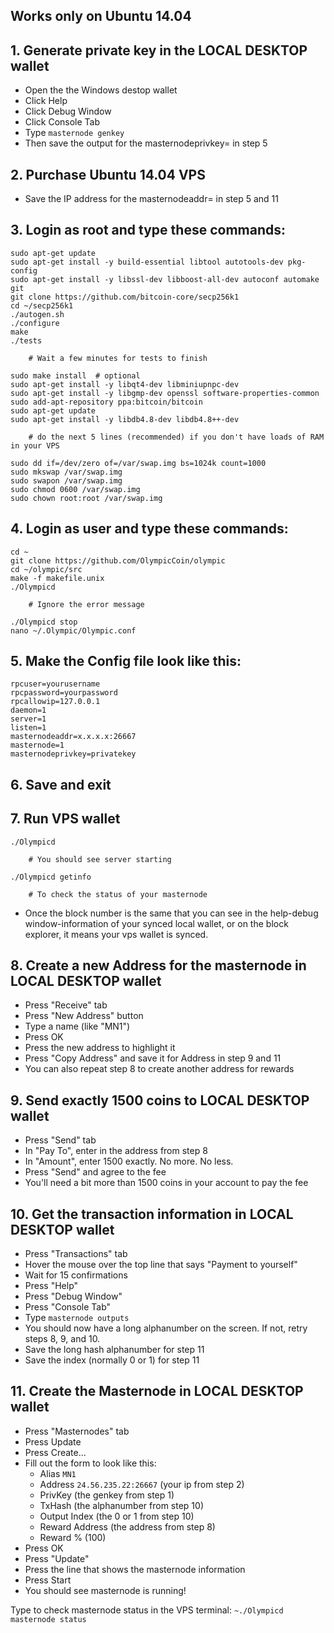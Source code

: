 ## Works only on Ubuntu 14.04

## 1. Generate private key in the LOCAL DESKTOP wallet

- Open the the Windows destop wallet
- Click Help
- Click Debug Window
- Click Console Tab
- Type <code>masternode genkey</code>
- Then save the output for the masternodeprivkey= in step 5

## 2. Purchase Ubuntu 14.04 VPS

- Save the IP address for the masternodeaddr= in step 5 and 11

## 3. Login as root and type these commands:

	sudo apt-get update
	sudo apt-get install -y build-essential libtool autotools-dev pkg-config
	sudo apt-get install -y libssl-dev libboost-all-dev autoconf automake git
	git clone https://github.com/bitcoin-core/secp256k1
	cd ~/secp256k1
	./autogen.sh
	./configure
	make
	./tests
	
		# Wait a few minutes for tests to finish
	
	sudo make install  # optional
	sudo apt-get install -y libqt4-dev libminiupnpc-dev
	sudo apt-get install -y libgmp-dev openssl software-properties-common
	sudo add-apt-repository ppa:bitcoin/bitcoin
	sudo apt-get update
	sudo apt-get install -y libdb4.8-dev libdb4.8++-dev
		
		# do the next 5 lines (recommended) if you don't have loads of RAM in your VPS
	
	sudo dd if=/dev/zero of=/var/swap.img bs=1024k count=1000
	sudo mkswap /var/swap.img
	sudo swapon /var/swap.img
	sudo chmod 0600 /var/swap.img
	sudo chown root:root /var/swap.img

## 4. Login as user and type these commands:

	cd ~
	git clone https://github.com/OlympicCoin/olympic
	cd ~/olympic/src
	make -f makefile.unix
	./Olympicd
	
		# Ignore the error message
	
	./Olympicd stop
	nano ~/.Olympic/Olympic.conf

## 5. Make the Config file look like this:

	rpcuser=yourusername
	rpcpassword=yourpassword
	rpcallowip=127.0.0.1
	daemon=1
	server=1
	listen=1
	masternodeaddr=x.x.x.x:26667
	masternode=1
	masternodeprivkey=privatekey
	
## 6. Save and exit

## 7. Run VPS wallet

	./Olympicd

		# You should see server starting
	
	./Olympicd getinfo
		
		# To check the status of your masternode

- Once the block number is the same that you can see in the help-debug window-information of your synced local wallet, or on the block explorer, it means your vps wallet is synced.

## 8. Create a new Address for the masternode in LOCAL DESKTOP wallet

- Press "Receive" tab
- Press "New Address" button
- Type a name (like "MN1")
- Press OK
- Press the new address to highlight it
- Press "Copy Address" and save it for Address in step 9 and 11
- You can also repeat step 8 to create another address for rewards

## 9. Send exactly 1500 coins to LOCAL DESKTOP wallet

- Press "Send" tab
- In "Pay To", enter in the address from step 8
- In "Amount", enter 1500 exactly. No more. No less.
- Press "Send" and agree to the fee
- You'll need a bit more than 1500 coins in your account to pay the fee

## 10. Get the transaction information in LOCAL DESKTOP wallet

- Press "Transactions" tab
- Hover the mouse over the top line that says "Payment to yourself"
- Wait for 15 confirmations
- Press "Help"
- Press "Debug Window"
- Press "Console Tab"
- Type 
<code>masternode outputs</code>
- You should now have a long alphanumber on the screen. If not, retry steps 8, 9, and 10.
- Save the long hash alphanumber for step 11
- Save the index (normally 0 or 1) for step 11

## 11. Create the Masternode in LOCAL DESKTOP wallet

- Press "Masternodes" tab
- Press Update
- Press Create...
- Fill out the form to look like this:
	+ Alias <code>MN1</code>
	+ Address <code>24.56.235.22:26667</code> (your ip from step 2)
	+ PrivKey (the genkey from step 1)
	+ TxHash (the alphanumber from step 10)
	+ Output Index (the 0 or 1 from step 10)
	+ Reward Address (the address from step 8)
	+ Reward % (100)
- Press OK
- Press "Update"
- Press the line that shows the masternode information
- Press Start
- You should see masternode is running!

Type to check masternode status in the VPS terminal: 
	<code>~./Olympicd masternode status</code>


